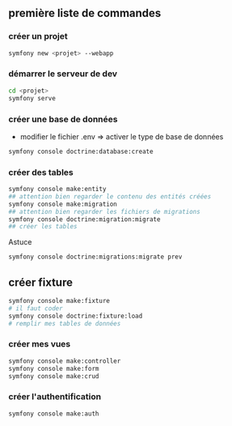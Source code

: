 ## première liste de commandes 

### créer un projet

```sh
symfony new <projet> --webapp
```

### démarrer le serveur de dev

```sh
cd <projet>
symfony serve 
```

### créer une base de données

- modifier le fichier .env => activer le type de base de données 

```sh
symfony console doctrine:database:create
```

### créer des tables

```sh
symfony console make:entity
## attention bien regarder le contenu des entités créées
symfony console make:migration
## attention bien regarder les fichiers de migrations
symfony console doctrine:migration:migrate
## créer les tables
```


Astuce
 

```sh
symfony console doctrine:migrations:migrate prev
```

## créer fixture

```sh
symfony console make:fixture
# il faut coder
symfony console doctrine:fixture:load
# remplir mes tables de données 
```

### créer mes vues

```sh
symfony console make:controller
symfony console make:form
symfony console make:crud 
```

### créer l'authentification

```sh
symfony console make:auth
```